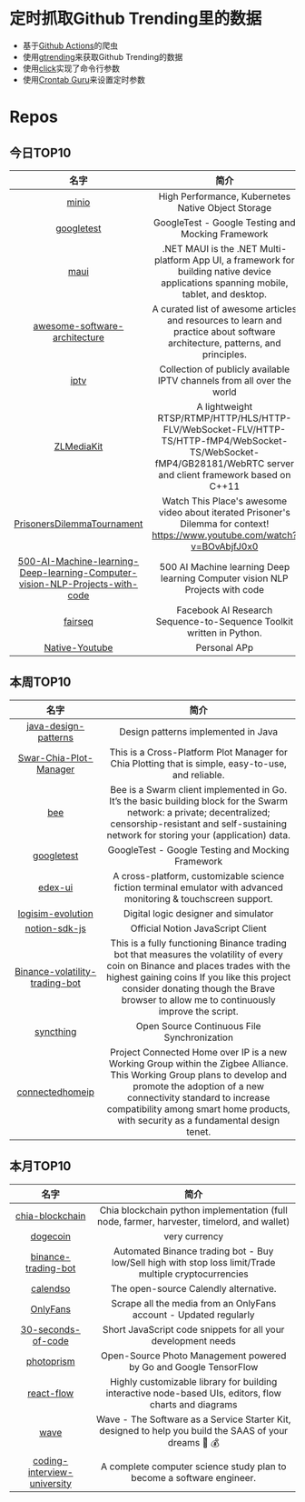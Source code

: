 # 定时抓取Github Trending里的数据
* 基于[Github Actions](https://docs.github.com/en/actions)的爬虫
* 使用[gtrending](https://github.com/hedythedev/gtrending)来获取Github Trending的数据
* 使用[click](https://github.com/pallets/click)实现了命令行参数
* 使用[Crontab Guru](https://crontab.guru/)来设置定时参数

# Repos
## 今日TOP10 
<!-- START OF DAILY_TOP10_REPOS -->
| 名字 | 简介 |
| :----: | :----: |
| [minio](https://github.com/minio/minio) | High Performance, Kubernetes Native Object Storage |
| [googletest](https://github.com/google/googletest) | GoogleTest - Google Testing and Mocking Framework |
| [maui](https://github.com/dotnet/maui) | .NET MAUI is the .NET Multi-platform App UI, a framework for building native device applications spanning mobile, tablet, and desktop. |
| [awesome-software-architecture](https://github.com/mehdihadeli/awesome-software-architecture) | A curated list of awesome articles and resources to learn and practice about software architecture, patterns, and principles. |
| [iptv](https://github.com/iptv-org/iptv) | Collection of publicly available IPTV channels from all over the world |
| [ZLMediaKit](https://github.com/ZLMediaKit/ZLMediaKit) | A lightweight RTSP/RTMP/HTTP/HLS/HTTP-FLV/WebSocket-FLV/HTTP-TS/HTTP-fMP4/WebSocket-TS/WebSocket-fMP4/GB28181/WebRTC server and client framework based on C++11 |
| [PrisonersDilemmaTournament](https://github.com/carykh/PrisonersDilemmaTournament) | Watch This Place's awesome video about iterated Prisoner's Dilemma for context! https://www.youtube.com/watch?v=BOvAbjfJ0x0 |
| [500-AI-Machine-learning-Deep-learning-Computer-vision-NLP-Projects-with-code](https://github.com/ashishpatel26/500-AI-Machine-learning-Deep-learning-Computer-vision-NLP-Projects-with-code) | 500 AI Machine learning Deep learning Computer vision NLP Projects with code |
| [fairseq](https://github.com/pytorch/fairseq) | Facebook AI Research Sequence-to-Sequence Toolkit written in Python. |
| [Native-Youtube](https://github.com/Aayush9029/Native-Youtube) | Personal APp |
<!-- END OF DAILY_TOP10_REPOS -->

## 本周TOP10
<!-- START OF WEEKLY_TOP10_REPOS -->
| 名字 | 简介 |
| :----: | :----: |
| [java-design-patterns](https://github.com/iluwatar/java-design-patterns) | Design patterns implemented in Java |
| [Swar-Chia-Plot-Manager](https://github.com/swar/Swar-Chia-Plot-Manager) | This is a Cross-Platform Plot Manager for Chia Plotting that is simple, easy-to-use, and reliable. |
| [bee](https://github.com/ethersphere/bee) | Bee is a Swarm client implemented in Go. It’s the basic building block for the Swarm network: a private; decentralized; censorship-resistant and self-sustaining network for storing your (application) data. |
| [googletest](https://github.com/google/googletest) | GoogleTest - Google Testing and Mocking Framework |
| [edex-ui](https://github.com/GitSquared/edex-ui) | A cross-platform, customizable science fiction terminal emulator with advanced monitoring & touchscreen support. |
| [logisim-evolution](https://github.com/reds-heig/logisim-evolution) | Digital logic designer and simulator |
| [notion-sdk-js](https://github.com/makenotion/notion-sdk-js) | Official Notion JavaScript Client |
| [Binance-volatility-trading-bot](https://github.com/CyberPunkMetalHead/Binance-volatility-trading-bot) | This is a fully functioning Binance trading bot that measures the volatility of every coin on Binance and places trades with the highest gaining coins If you like this project consider donating though the Brave browser to allow me to continuously improve the script. |
| [syncthing](https://github.com/syncthing/syncthing) | Open Source Continuous File Synchronization |
| [connectedhomeip](https://github.com/project-chip/connectedhomeip) | Project Connected Home over IP is a new Working Group within the Zigbee Alliance. This Working Group plans to develop and promote the adoption of a new connectivity standard to increase compatibility among smart home products, with security as a fundamental design tenet. |
<!-- END OF WEEKLY_TOP10_REPOS -->

## 本月TOP10
<!-- START OF MONTHLY_TOP10_REPOS -->
| 名字 | 简介 |
| :----: | :----: |
| [chia-blockchain](https://github.com/Chia-Network/chia-blockchain) | Chia blockchain python implementation (full node, farmer, harvester, timelord, and wallet) |
| [dogecoin](https://github.com/dogecoin/dogecoin) | very currency |
| [binance-trading-bot](https://github.com/chrisleekr/binance-trading-bot) | Automated Binance trading bot - Buy low/Sell high with stop loss limit/Trade multiple cryptocurrencies |
| [calendso](https://github.com/calendso/calendso) | The open-source Calendly alternative. |
| [OnlyFans](https://github.com/DIGITALCRIMINAL/OnlyFans) | Scrape all the media from an OnlyFans account - Updated regularly |
| [30-seconds-of-code](https://github.com/30-seconds/30-seconds-of-code) | Short JavaScript code snippets for all your development needs |
| [photoprism](https://github.com/photoprism/photoprism) | Open-Source Photo Management powered by Go and Google TensorFlow |
| [react-flow](https://github.com/wbkd/react-flow) | Highly customizable library for building interactive node-based UIs, editors, flow charts and diagrams |
| [wave](https://github.com/thedevdojo/wave) | Wave - The Software as a Service Starter Kit, designed to help you build the SAAS of your dreams 🚀 💰 |
| [coding-interview-university](https://github.com/jwasham/coding-interview-university) | A complete computer science study plan to become a software engineer. |
<!-- END OF MONTHLY_TOP10_REPOS -->
